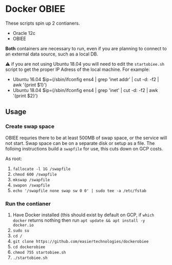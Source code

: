 # Docker OBIEE

These scripts spin up 2 contianers.  

- Oracle 12c
- OBIEE

**Both** containers are necessary to run, even if you are planning to connect to an external data source, such as a local DB.

:warning: if you are not using Ubuntu 18.04 you will need to edit the `startobiee.sh` script to get the proper IP Adress of the local machine.  For example:

- Ubuntu 16.04 $ip=(/sbin/ifconfig ens4 | grep 'inet addr' | cut -d: -f2 | awk '{print $1}')
- Ubuntu 18.04 $ip=(/sbin/ifconfig ens4 | grep 'inet' | cut -d: -f2 | awk '{print $2}')


## Usage


### Create swap space

OBIEE requries there to be at least 500MB of swap space, or the service will not start.  Swap space can be on a separate disk or setup as a file.  The folloing instructions build a `swapfile` for use, this cuts down on GCP costs.

As root:

1. `fallocate -l 1G /swapfile`
1. `chmod 600 /swapfile`
1. `mkswap /swapfile`
1. `swapon /swapfile`
1. `echo '/swapfile none swap sw 0 0' | sudo tee -a /etc/fstab`


### Run the contianer 
1. Have Docker installed (this should exist by default on GCP, if `which docker` returns nothing then run `apt update && apt install -y docker.io`
1. `sudo su`
1. `cd /`
1. `git clone https://github.com/easiertechnologies/dockerobiee`
1. `cd dockerobiee`
1. `chmod 755 startobiee.sh`
1. `./startobiee.sh`
